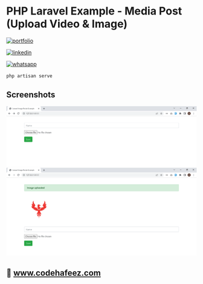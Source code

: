 # PHP Laravel Example - Media Post (Upload Video & Image)

[![portfolio](https://img.shields.io/badge/my_portfolio-000?style=for-the-badge&logo=ko-fi&logoColor=white)](https://www.codehafeez.com/)

[![linkedin](https://img.shields.io/badge/linkedin-0A66C2?style=for-the-badge&logo=linkedin&logoColor=white)](https://www.linkedin.com/in/codehafeez/)

[![whatsapp](https://img.shields.io/badge/whatsapp-GREEN?style=for-the-badge&logo=whatsapp&logoColor=white)](https://api.whatsapp.com/send?phone=923123349398)



```bash
php artisan serve
```    


## Screenshots
![](https://raw.githubusercontent.com/codehafeez/Laravel-LargeAndResizeImageUpload/main/Screenshots/Output-01.png)
![](https://raw.githubusercontent.com/codehafeez/Laravel-LargeAndResizeImageUpload/main/Screenshots/Output-02.png)


## 🔗 www.codehafeez.com
